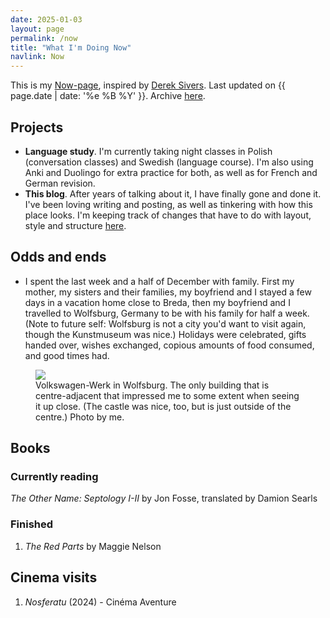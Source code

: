 ```yaml
---
date: 2025-01-03
layout: page
permalink: /now
title: "What I'm Doing Now"
navlink: Now
---
```

This is my <a href="https://nownownow.com/about" target="_blank">Now-page</a>, inspired by <a href="https://sive.rs/" target="_blank">Derek Sivers</a>. Last updated on {{ page.date | date: '%e %B %Y' }}. Archive <a href="{{site.baseurl}}/then">here</a>.

## Projects

- **Language study**. I'm currently taking night classes in Polish (conversation classes) and Swedish (language course). I'm also using Anki and Duolingo for extra practice for both, as well as for French and German revision.
- **This blog**. After years of talking about it, I have finally gone and done it. I've been loving writing and posting, as well as tinkering with how this place looks. I'm keeping track of changes that have to do with layout, style and structure [here]({{site.baseurl}}/changelog).

## Odds and ends
- I spent the last week and a half of December with family. First my mother, my sisters and their families, my boyfriend and I stayed a few days in a vacation home close to Breda, then my boyfriend and I travelled to Wolfsburg, Germany to be with his family for half a week. (Note to future self: Wolfsburg is not a city you'd want to visit again, though the Kunstmuseum was nice.) Holidays were celebrated, gifts handed over, wishes exchanged, copious amounts of food consumed, and good times had.

<figure>
    <img src="{{site.baseurl}}/docs/assets/images/VWsmall.jpg" />
    <figcaption>Volkswagen-Werk in Wolfsburg. The only building that is centre-adjacent that impressed me to some extent when seeing it up close. (The castle was nice, too, but is just outside of the centre.) Photo by me.</figcaption>
</figure>

## Books

### Currently reading
*The Other Name: Septology I-II* by Jon Fosse, translated by Damion Searls

### Finished
1. *The Red Parts* by Maggie Nelson

## Cinema visits
1. *Nosferatu* (2024) - Cinéma Aventure
